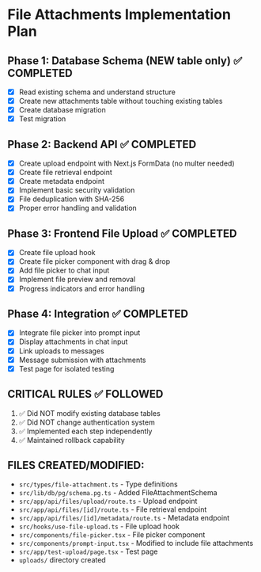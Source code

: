 # File Attachments Implementation Plan

## Phase 1: Database Schema (NEW table only) ✅ COMPLETED
- [x] Read existing schema and understand structure
- [x] Create new attachments table without touching existing tables
- [x] Create database migration  
- [x] Test migration

## Phase 2: Backend API ✅ COMPLETED
- [x] Create upload endpoint with Next.js FormData (no multer needed)
- [x] Create file retrieval endpoint
- [x] Create metadata endpoint
- [x] Implement basic security validation
- [x] File deduplication with SHA-256
- [x] Proper error handling and validation

## Phase 3: Frontend File Upload ✅ COMPLETED
- [x] Create file upload hook
- [x] Create file picker component with drag & drop
- [x] Add file picker to chat input
- [x] Implement file preview and removal
- [x] Progress indicators and error handling

## Phase 4: Integration ✅ COMPLETED
- [x] Integrate file picker into prompt input
- [x] Display attachments in chat input
- [x] Link uploads to messages
- [x] Message submission with attachments
- [x] Test page for isolated testing

## CRITICAL RULES ✅ FOLLOWED
1. ✅ Did NOT modify existing database tables
2. ✅ Did NOT change authentication system  
3. ✅ Implemented each step independently
4. ✅ Maintained rollback capability

## FILES CREATED/MODIFIED:
- `src/types/file-attachment.ts` - Type definitions
- `src/lib/db/pg/schema.pg.ts` - Added FileAttachmentSchema
- `src/app/api/files/upload/route.ts` - Upload endpoint
- `src/app/api/files/[id]/route.ts` - File retrieval endpoint
- `src/app/api/files/[id]/metadata/route.ts` - Metadata endpoint
- `src/hooks/use-file-upload.ts` - File upload hook
- `src/components/file-picker.tsx` - File picker component
- `src/components/prompt-input.tsx` - Modified to include file attachments
- `src/app/test-upload/page.tsx` - Test page
- `uploads/` directory created